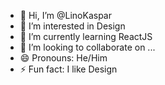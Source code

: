 - 👋 Hi, I’m @LinoKaspar
- 👀 I’m interested in Design
- 🌱 I’m currently learning ReactJS
- 💞️ I’m looking to collaborate on ...
- 😄 Pronouns: He/Him
- ⚡ Fun fact: I like Design

<!---
LinoKaspar/LinoKaspar is a ✨ special ✨ repository because its `README.md` (this file) appears on your GitHub profile.
You can click the Preview link to take a look at your changes.
--->
